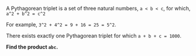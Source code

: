 A Pythagorean triplet is a set of three natural numbers, `a < b < c`, for which,
`a^2 + b^2 = c^2`

For example, `3^2 + 4^2 = 9 + 16 = 25 = 5^2`.

There exists exactly one Pythagorean triplet for which `a + b + c = 1000`.

**Find the product `abc`.**
